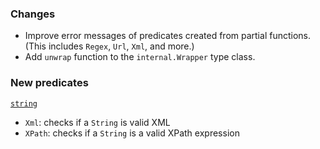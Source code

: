 ### Changes

* Improve error messages of predicates created from partial functions.
  (This includes `Regex`, `Url`, `Xml`, and more.)
* Add `unwrap` function to the `internal.Wrapper` type class.

### New predicates

[`string`](https://github.com/fthomas/refined/blob/v0.2.1/shared/src/main/scala/eu/timepit/refined/string.scala)

* `Xml`: checks if a `String` is valid XML
* `XPath`: checks if a `String` is a valid XPath expression
